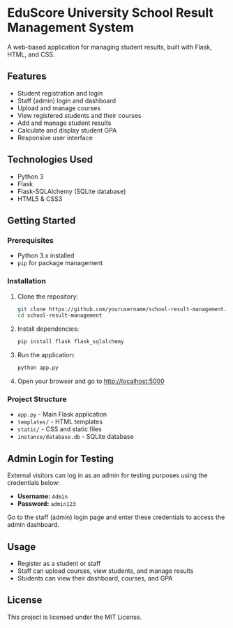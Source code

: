 # EduScore University School Result Management System

A web-based application for managing student results, built with Flask, HTML, and CSS.

## Features

- Student registration and login
- Staff (admin) login and dashboard
- Upload and manage courses
- View registered students and their courses
- Add and manage student results
- Calculate and display student GPA
- Responsive user interface

## Technologies Used

- Python 3
- Flask
- Flask-SQLAlchemy (SQLite database)
- HTML5 & CSS3

## Getting Started

### Prerequisites

- Python 3.x installed
- `pip` for package management

### Installation

1. Clone the repository:
    ```sh
    git clone https://github.com/yourusername/school-result-management.git
    cd school-result-management
    ```

2. Install dependencies:
    ```sh
    pip install flask flask_sqlalchemy
    ```

3. Run the application:
    ```sh
    python app.py
    ```

4. Open your browser and go to [http://localhost:5000](http://localhost:5000)

### Project Structure

- `app.py` - Main Flask application
- `templates/` - HTML templates
- `static/` - CSS and static files
- `instance/database.db` - SQLite database

## Admin Login for Testing

External visitors can log in as an admin for testing purposes using the credentials below:

- **Username:** `Admin`
- **Password:** `admin123`

Go to the staff (admin) login page and enter these credentials to access the admin dashboard.

## Usage

- Register as a student or staff
- Staff can upload courses, view students, and manage results
- Students can view their dashboard, courses, and GPA

## License

This project is licensed under the MIT License.